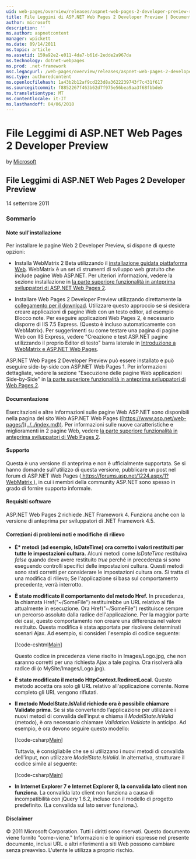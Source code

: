 ```yaml
---
uid: web-pages/overview/releases/aspnet-web-pages-2-developer-preview-readme
title: File Leggimi di ASP.NET Web Pages 2 Developer Preview | Documenti Microsoft
author: microsoft
description: ''
ms.author: aspnetcontent
manager: wpickett
ms.date: 09/14/2011
ms.topic: article
ms.assetid: 159a92e2-e011-4da7-b61d-2edde2a967da
ms.technology: dotnet-webpages
ms.prod: .net-framework
msc.legacyurl: /web-pages/overview/releases/aspnet-web-pages-2-developer-preview-readme
msc.type: authoredcontent
ms.openlocfilehash: 1a43b2b12af9cd223d8a3622239743f7c431f617
ms.sourcegitcommit: f8852267f463b62d7f975e56bea9aa3f68fbbdeb
ms.translationtype: MT
ms.contentlocale: it-IT
ms.lasthandoff: 04/06/2018
---
```

<a name="aspnet-web-pages-2-developer-preview-readme"></a>File Leggimi di ASP.NET Web Pages 2 Developer Preview
====================
by [Microsoft](https://github.com/microsoft)

## <a name="aspnet-web-pages-2-developer-preview-readme"></a>File Leggimi di ASP.NET Web Pages 2 Developer Preview

14 settembre 2011

### <a name="contents"></a>Sommario

#### <a id="_Toc303701284"></a>  Note sull'installazione

Per installare le pagine Web 2 Developer Preview, si dispone di queste opzioni:

- Installa WebMatrix 2 Beta utilizzando il [installazione guidata piattaforma Web](https://go.microsoft.com/fwlink/?LinkId=226883). WebMatrix è un set di strumenti di sviluppo web gratuito che include pagine Web ASP.NET. Per ulteriori informazioni, vedere la sezione installazione in [la parte superiore funzionalità in anteprima sviluppatori di ASP.NET Web Pages 2](https://go.microsoft.com/fwlink/?LinkID=227824).

- Installare Web Pages 2 Developer Preview utilizzando direttamente la [collegamento per il download](https://go.microsoft.com/fwlink/?LinkID=226335). Utilizzare questo approccio se si desidera creare applicazioni di pagine Web con un testo editor, ad esempio Blocco note. Per eseguire applicazioni Web Pages 2, è necessario disporre di IIS 7.5 Express. (Questo è incluso automaticamente con WebMatrix). Per suggerimenti su come testare una pagina di pagine Web con IIS Express, vedere "Creazione e test ASP.NET pagine utilizzando il proprio Editor di testo" barra laterale in [Introduzione a WebMatrix e ASP.NET Web Pages](https://go.microsoft.com/fwlink/?LinkId=202889).

ASP.NET Web Pages 2 Developer Preview può essere installato e può eseguire side-by-side con ASP.NET Web Pages 1. <a id="a"></a>Per informazioni dettagliate, vedere la sezione "Esecuzione delle pagine Web applicazioni Side-by-Side" in [la parte superiore funzionalità in anteprima sviluppatori di Web Pages 2](https://go.microsoft.com/fwlink/?LinkID=227824).

#### <a id="_Toc303701285"></a>  Documentazione

Esercitazioni e altre informazioni sulle pagine Web ASP.NET sono disponibili nella pagina del sito Web ASP.NET Web Pages ([https://www.asp.net/web-pages/](../../index.md)). Per informazioni sulle nuove caratteristiche e miglioramenti in 2 pagine Web, vedere [la parte superiore funzionalità in anteprima sviluppatori di Web Pages 2](https://go.microsoft.com/fwlink/?LinkID=227824).

#### <a id="_Toc303701286"></a>  Supporto

<a id="_Toc209852135"></a><a id="_Toc255833657"></a> Questa è una versione di anteprima e non è ufficialmente supportata. Se si hanno domande sull'utilizzo di questa versione, pubblicare un post nel forum di ASP.NET Web Pages ([ https://forums.asp.net/1224.aspx/1?WebMatrix ](https://forums.asp.net/1224.aspx/1?WebMatrix) ), in cui i membri della community ASP.NET sono spesso in grado di fornire supporto informale.

#### <a id="_Toc303701287"></a>  Requisiti software

ASP.NET Web Pages 2 richiede .NET Framework 4. Funziona anche con la versione di anteprima per sviluppatori di .NET Framework 4.5.

<a id="_Toc303701288"></a><a id="_Breaking_Changes"></a>

#### <a name="fixes-known-issues-and-breaking-changes"></a>Correzioni di problemi noti e modifiche di rilievo

<a id="_Toc224729061"></a><a id="_Toc238051347"></a>

- **È\* metodi (ad esempio, IsDateTime) ora corretto i valori restituiti per tutte le impostazioni cultura.** Alcuni metodi come *IsDateTime* restituiva *false* quando deve avere restituito *true* perché in precedenza si sono eseguendo controlli specifici delle impostazioni cultura. Questi metodi sono stati corretti per considerare le impostazioni cultura ora. Si tratta di una modifica di rilievo; Se l'applicazione si basa sul comportamento precedente, verrà interrotto.
- **È stato modificato il comportamento del metodo Href.** In precedenza, la chiamata Href("~/SomeFile") restituirebbe un URL relativo al file attualmente in esecuzione. Ora Href("~/SomeFile") restituisce sempre un percorso assoluto dalla radice dell'applicazione. Per la maggior parte dei casi, questo comportamento non creare una differenza nel valore restituito. Questa modifica è stata apportata per risolvere determinati scenari Ajax. Ad esempio, si consideri l'esempio di codice seguente: 

    [!code-cshtml[Main](aspnet-web-pages-2-developer-preview-readme/samples/sample1.cshtml)]

    Questo codice in precedenza viene risolto in Images/Logo.jpg, che non saranno corretti per una richiesta Ajax a tale pagina. Ora risolverà alla radice di (o MySite/Images/Logo.jpg).
- **È stato modificato il metodo HttpContext.RedirectLocal**. Questo metodo accetta ora solo gli URL relativo all'applicazione corrente. Nome completo gli URL vengono rifiutati.
- **Il metodo ModelState.IsValid richiede ora è possibile chiamare Validate prima**. Se si sta convertendo l'applicazione per utilizzare i nuovi metodi di convalida dell'input e chiama il *ModelState.IsValid* (metodo), è ora necessario chiamare *Validation.Validate* in anticipo. Ad esempio, è ora devono seguire questo modello: 

    [!code-csharp[Main](aspnet-web-pages-2-developer-preview-readme/samples/sample2.cs)]

  Tuttavia, è consigliabile che se si utilizzano i nuovi metodi di convalida dell'input, non utilizzare *ModelState.IsValid*. In alternativa, strutturare il codice simile al seguente: 

    [!code-csharp[Main](aspnet-web-pages-2-developer-preview-readme/samples/sample3.cs)]
- **In Internet Explorer 7 e Internet Explorer 8, la convalida lato client non funziona**. La convalida lato client non funziona a causa di incompatibilità con jQuery 1.6.2, incluso con il modello di progetto predefinito. (La convalida sul lato server funziona.).

#### <a id="_Toc303701289"></a>  Disclaimer

© 2011 Microsoft Corporation. Tutti i diritti sono riservati. Questo documento viene fornito "come-viene." Informazioni e le opinioni espresse nel presente documento, inclusi URL e altri riferimenti a siti Web possono cambiare senza preavviso. L'utente le utilizza a proprio rischio.
